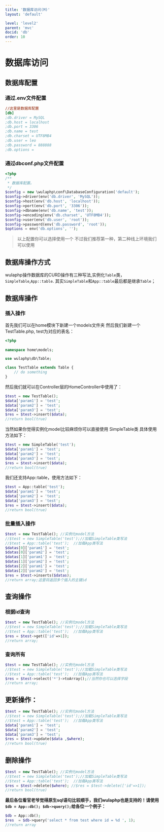 ```yaml
---
title: '数据库访问(M)'
layout: 'default'

level: 'level2'
parent: 'mvc'
docid: 'db'
order: 10
---
```


# 数据库访问

## 数据库配置 

### 通过.env文件配置 

```ini 
//这里是数据库配置
[db]
;db.driver = MySQL
;db.host = localhost
;db.port = 3306
;db.name = test
;db.charset = UTF8MB4
;db.user = leo
;db.password = 888888
;db.options =
```

### 通过dbconf.php文件配置

```php
<?php
/**
 * 数据库配置。
 */
$config = new \wulaphp\conf\DatabaseConfiguration('default');
$config->driver(env('db.driver', 'MySQL'));
$config->host(env('db.host', 'localhost'));
$config->port(env('db.port', '3306'));
$config->dbname(env('db.name', 'test'));
$config->encoding(env('db.charset', 'UTF8MB4'));
$config->user(env('db.user', 'root'));
$config->password(env('db.password', 'root'));
$options = env('db.options', '');
```

> 以上配置你可以选择使用一个 不过我们推荐第一种，第二种线上环境我们可以使用

## 数据库操作方式

wulaphp操作数据库的CURD操作有三种写法,实例化`Table`类，`SimpleTable`,`App::table`.
其实`SimpleTable`和`App::table`最后都是继承`Table`；

## 数据库操作

### 插入操作

首先我们可以在home模块下新建一个models文件夹 然后我们新建一个TestTable.php, test为对应的表名：

```php
<?php
	
namespace home\models;

use wulaphp\db\Table;

class TestTable extends Table {
	// do something
}
```

然后我们就可以在Controller层的HomeController中使用了：

 ```php  
$test = new TestTable();
$data['param1'] = 'test';
$data['param2'] = 'test';
$data['param3'] = 'test';
$res = $test->insert($data);
//return bool(true)

```

当然如果你觉得实例化model比较麻烦你可以直接使用 SimpleTable类 具体使用方法如下：
 
 ```php
$test = new SimpleTable('test');
$data['param1'] = 'test';
$data['param2'] = 'test';
$data['param3'] = 'test';
$res = $test->insert($data);
//return bool(true)	
```

我们还支持App::table，使用方法如下：

 ```php
$test = App::table('test');
$data['param1'] = 'test';
$data['param2'] = 'test';
$data['param3'] = 'test';
$res = $test->insert($data);
//return bool(true)
```    		
		
### 批量插入操作

```php
$test = new TestTable(); //实例化model方法
//$test = new SimpleTable('test');//加载SimpleTable类写法
//$test = App::table('test');  //加载App类写法
$datas[0]['param1'] = 'test';
$datas[0]['param2'] = 'test';
$datas[1]['param1'] = 'test';
$datas[1]['param2'] = 'test';
$datas[2]['param1'] = 'test';
$datas[2]['param2'] = 'test';
$res = $test->inserts($datas);
//return array;这里将返回多个插入的主键id

 ```

## 查询操作
 
### 根据id查询
 ```php
$test = new TestTable(); //实例化model方法
//$test = new SimpleTable('test');//加载SimpleTable类写法
//$test = App::table('test');  //加载App类写法
$res = $test->get(['id'=>1]);
//return array;
```

### 查询所有
 ```php
$test = new TestTable(); //实例化model方法
//$test = new SimpleTable('test');//加载SimpleTable类写法
//$test = App::table('test');  //加载App类写法
$res = $test->select('*')->toArray();//当然你也可以选择字段
//return array;

```

## 更新操作：
```php
$test = new TestTable(); //实例化model方法
//$test = new SimpleTable('test');//加载SimpleTable类写法
//$test = App::table('test');  //加载App类写法
$data['param1'] = 'test';
$data['param2'] = 'test';
$data['param3'] = 'test';
$res = $test->update($data ,$where);
//return bool(true)		
```
##  删除操作
```php
$test = new TestTable(); //实例化model方法
//$test = new SimpleTable('test');//加载SimpleTable类写法
//$test = App::table('test');  //加载App类写法
$res = $test->delete($where); //$res = $test->delete(['id'=>1]);
//return bool(true)
```

**最后各位看官老爷觉得原生sql语句比较顺手，我们wulaphp也是支持的！请使用`$db = App::db(); $db->query();`给各位一个例子：**

```php
$db = App::db();
$res  = $db->query('select * from test where id = %d ', 1);
//return array
```